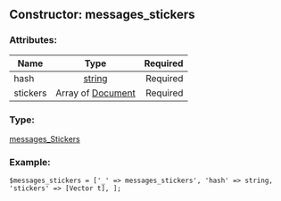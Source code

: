 ## Constructor: messages\_stickers  

### Attributes:

| Name     |    Type       | Required |
|----------|:-------------:|---------:|
|hash|[string](../types/string.md) | Required|
|stickers|Array of [Document](../types/Document.md) | Required|
### Type: 

[messages\_Stickers](../types/messages_Stickers.md)
### Example:

```
$messages_stickers = ['_' => messages_stickers', 'hash' => string, 'stickers' => [Vector t], ];
```